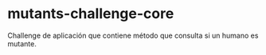 # mutants-challenge-core

Challenge de aplicación que contiene método que consulta si un humano es mutante.
